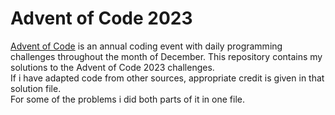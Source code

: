 # Advent of Code 2023

[Advent of Code](https://adventofcode.com/) is an annual coding event with daily programming challenges throughout the month of December. This repository contains my solutions to the Advent of Code 2023 challenges.
<br>
If i have adapted code from other sources, appropriate credit is given in that solution file.
<br>
For some of the problems i did both parts of it in one file.
